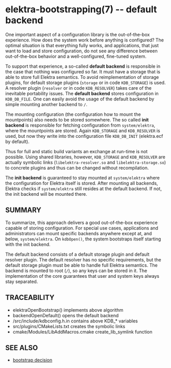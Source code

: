 elektra-bootstrapping(7) -- default backend
===========================================

One important aspect of a configuration library is the out-of-the-box
experience. How does the system work before anything is configured?
The optimal situation is that everything fully works, and applications,
that just want to load and store configuration, do not see any difference
between out-of-the-box behavior and a well-configured, fine-tuned system.

To support that experience, a so-called **default backend** is
responsible in the case that nothing was configured so far.  It must
have a storage that is able to store full Elektra semantics.  To avoid
reimplementation of storage plugins, for default storage plugins
(`storage` or in code `KDB_STORAGE`) is used.  A resolver plugin (`resolver`
or in code `KDB_RESOLVER`) takes care of the inevitable portability issues.
The **default backend** stores configuration in `KDB_DB_FILE`. One can easily avoid the
usage of the default backend by simple mounting another backend to `/`.

The mounting configuration (the configuration how to mount the
mountpoints) also needs to be stored somewhere.
The so called **init backend** is responsible for fetching configuration
from `system/elektra`, where the mountpoints are stored.
Again `KDB_STORAGE` and `KDB_RESOLVER` is used, but now
they write into the configuration file `KDB_DB_INIT` (elektra.ecf by default).

Thus for full and static build variants an exchange at run-time is not possible.
Using shared libraries, however, `KDB_STORAGE` and `KDB_RESOLVER` are actually
symbolic links (`libelektra-resolver.so` and `libelektra-storage.so`) to concrete plugins
and thus can be changed without recompilation.

The **init backend** is guaranteed to stay mounted at
`system/elektra` where the configuration for Elektra
itself is stored.  After mounting all backends, Elektra checks if
`system/elektra` still resides at the default backend.  If not,
the init backend will be mounted there.

## SUMMARY

To summarize, this approach delivers a good out-of-the-box experience
capable of storing configuration. For special use cases, applications
and administrators can mount specific backends anywhere except at, and
below, `system/elektra`.  On `kdbOpen()`, the system
bootstraps itself starting with the init backend.

The default backend consists of a default storage plugin and default
resolver plugin.  The default resolver has no specific requirements, but
the default storage plugin must be able to handle full Elektra semantics.
The backend is mounted to root (`/`), so any keys can be
stored in it. The implementation of the core guarantees that user and
system keys always stay separated.


## TRACEABILITY

- elektraOpenBootstrap() implements above algorithm
- backendOpenDefault() opens the default backend
- /src/include/kdbconfig.h.in contains above KDB_* variables
- src/plugins/CMakeLists.txt creates the symbolic links
- cmake/Modules/LibAddMacros.cmake create_lib_symlink function


## SEE ALSO

- [bootstrap decision](/doc/decisions/bootstrap.md)

